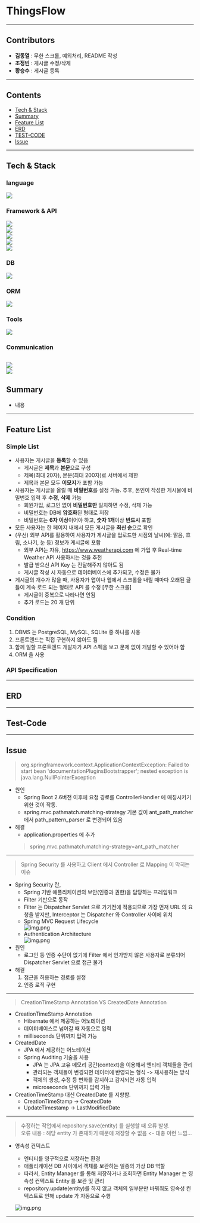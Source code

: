 # ThingsFlow

----

## Contributors
- **김동열** : 무한 스크롤, 예외처리, README 작성
- **조정빈** : 게시글 수정/삭제
- **황승수** : 게시글 등록
---
## Contents
- [Tech & Stack]()
- [Summary]()
- [Feature List]()
- [ERD]()
- [TEST-CODE]()
- [Issue]()
---

## Tech & Stack
### language
<img src="https://img.shields.io/badge/Java-17-007396?style=fflat&logo=java&logoColor=white"><Br>

### Framework & API
<img src="https://img.shields.io/badge/Spring Boot-2.7.7-6DB33F?style=flat&logo=Spring Boot&logoColor=white"/><br>
<img src="https://img.shields.io/badge/spring-6DB33F?style=flat&logo=spring&logoColor=white"><br>
<img src="https://img.shields.io/badge/gradle-02303A?style=flat&logo=gradle&logoColor=white"><Br>
<img src="https://img.shields.io/badge/Spring Security-6DB33F?style=flat&logo=Spring security&logoColor=white"><br>
<img src="https://img.shields.io/badge/Swagger-6DB33F?style=flat&logo=Swagger&logoColor=white">

### DB
<img src="https://img.shields.io/badge/PostgreSQL-4169E1?style=flat&logo=PostgreSQL&logoColor=white"><br>

### ORM
<img src="https://img.shields.io/badge/JPA-6DB33F?style=flat&logo=&logoColor=white"/><br>

### Tools
<img src="https://img.shields.io/badge/IntelliJ IDEA-000000?style=flat&logo=IntelliJ IDEA&logoColor=white"><br>

### Communication
<img src="https://img.shields.io/badge/Slack-4A154B?style=flat&logo=Slack&logoColor=white"><br>
<img src="https://img.shields.io/badge/Notion-000000?style=flat&logo=Notion&logoColor=white"><br>
---
## Summary
- 내용

---
## Feature List
### Simple List
- 사용자는 게시글을 **등록**할 수 있음
    - 게시글은 **제목**과 **본문**으로 구성
    - 제목(최대 20자), 본문(최대 200자)로 서버에서 제한
    - 제목과 본문 모두 **이모지**가 포함 가능
- 사용자는 게시글을 올릴 때 **비밀번호**를 설정 가능. 추후, 본인이 작성한 게시물에 비밀번호 입력 후 **수정**, **삭제** 가능
    - 회원가입, 로그인 없이 **비밀번호만** 일치하면 수정, 삭제 가능
    - 비밀번호는 DB에 **암호화**된 형태로 저장
    - 비밀번호는 **6자 이상**이어야 하고, **숫자 1개**이상 **반드시** 포함
- 모든 사용자는 한 페이지 내에서 모든 게시글을 **최신 순**으로 확인
- (우선) 외부 API를 활용하여 사용자가 게시글을 업로드한 시점의 날씨(예: 맑음, 흐림, 소나기, 눈 등) 정보가 게시글에 포함
    - 외부 API는 자유, https://www.weatherapi.com 에 가입 후 Real-time Weather API 사용하시는 것을 추천
    - 발급 받으신 API Key 는 전달해주지 않아도 됨
    - 게시글 작성 시 자동으로 데이터베이스에 추가되고, 수정은 불가
- 게시글의 개수가 많을 때, 사용자가 앱이나 웹에서 스크롤을 내릴 때마다 오래된 글들이
  계속 로드 되는 형태로 API 를 수정 [무한 스크롤]
  - 게시글이 중복으로 나타나면 안됨
  - 추가 로드는 20 개 단위


### Condition
1. DBMS 는 PostgreSQL, MySQL, SQLite 중 하나를 사용
2. 프론트엔드는 직접 구현하지 않아도 됨
3. 함께 일할 프론트엔드 개발자가 API 스펙을 보고 문제 없이 개발할 수 있어야 함
4. ORM 을 사용

### API Specification




---
## ERD


---
## Test-Code


---
## Issue
> org.springframework.context.ApplicationContextException: Failed to start bean 'documentationPluginsBootstrapper'; nested exception is java.lang.NullPointerException
- 원인 
  - Spring Boot 2.6버전 이후에 요청 경로를 ControllerHandler 에 매칭시키기 위한 것이 작동.
  - spring.mvc.pathmatch.matching-strategy 기본 값이 ant_path_matcher 에서 path_pattern_parser 로 변경되어 있음
- 해결
  - application.properties 에 추가
  > spring.mvc.pathmatch.matching-strategy=ant_path_matcher
---
> Spring Security 를 사용하고 Client 에서 Controller 로 Mapping 이 막히는 이슈
- Spring Security 란,
  - Spring 기반 애플리케이션의 보안(인증과 권한)을 담당하는 프레임워크
  - Filter 기반으로 동작
  - Filter 는 Dispatcher Servlet 으로 가기전에 적용되므로 가장 먼저 URL 의 요청을 받지만, Interceptor 는 Dispatcher 와 Controller 사이에 위치
  - Spring MVC Request Lifecycle <br>
  ![img.png](img/SpringSecurity1.png)
  - Authentication Architecture <br>
  ![img.png](img/SpringSecurity2.png)
- 원인
  - 로그인 등 인증 수단이 없기에 Filter 에서 인가받지 않은 사용자로 분류되어 Dispatcher Servlet 으로 접근 불가
- 해결
  1. 접근을 허용하는 경로를 설정
  2. 인증 로직 구현
---
> CreationTimeStamp Annotation VS CreatedDate Annotation
- CreationTimeStamp Annotation 
  - Hibernate 에서 제공하는 어노테이션
  - 데이터베이스로 넘어갈 때 자동으로 입력
  - milliseconds 단위까지 입력 가능
- CreatedDate
  - JPA 에서 제공하는 어노테이션
  - Spring Auditing 기술을 사용 
    - JPA 는 JPA 고유 메모리 공간(context)을 이용해서 엔티티 객체들을 관리
    - 관리되는 객체들이 변경되면 데이터에 반영되는 형식 -> 재사용하는 방식
    - 객체의 생성, 수정 등 변화를 감지하고 감지되면 자동 입력
    - microseconds 단위까지 입력 가능
- CreationTimeStamp 대신 CreatedDate 를 지향함.
  - CreationTimeStamp -> CreatedDate
  - UpdateTimestamp -> LastModifiedDate
---
> 수정하는 작업에서 repository.save(entity) 를 실행할 때 오류 발생. <br>
> 오류 내용 : 해당 entity 가 존재하기 때문에 저장할 수 없음 <- 대충 이런 느낌...
- 영속성 컨텍스트
  - 엔티티를 영구적으로 저장하는 환경
  - 애플리케이션 DB 사이에서 객체를 보관하는 일종의 가상 DB 역할
  - 따라서, Entity Manager 를 통해 저장하거나 조회하면 Entity Manager 는 영속성 컨텍스트 Entity 를 보관 및 관리
  - repository.update(entity)를 하지 않고 객체의 일부분만 바꿔줘도 영속성 컨텍스트로 인해 update 가 자동으로 수행
  
  ![img.png](img/PersistenceContext.png)
---
